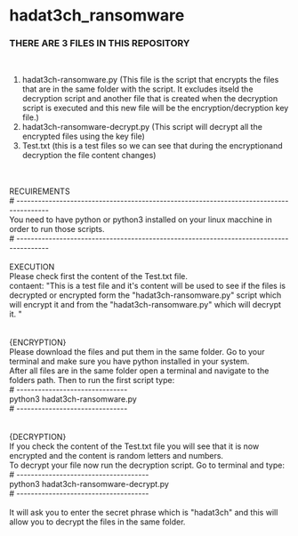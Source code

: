 # hadat3ch_ransomware
### THERE ARE 3 FILES IN THIS REPOSITORY

<br>

1. hadat3ch-ransomware.py (This file is the script that encrypts the files that are in the same folder with the script. It excludes itseld the decryption script and another file that is created when the decryption script is executed and this new file will be the encryption/decryption key file.)
2. hadat3ch-ransomware-decrypt.py (This script will decrypt all the encrypted files using the key file)
3. Test.txt (this is a test files so we can see that during the encryptionand decryption the file content changes)

<br>
<br>
RECUIREMENTS
<br>
# ---------------------------------------------------------------------------------------
<br>
You need to have python or python3 installed on your linux macchine in order to run those scripts.
<br>
# ---------------------------------------------------------------------------------------
<br>
<br>
EXECUTION
<br>
Please check first the content of the Test.txt file. 
<br>
contaent: "This is a test file and it's content will be used to see if the files is decrypted or encrypted form the "hadat3ch-ransomware.py" script which will encrypt it and from the "hadat3ch-ransomware.py" which will decrypt it.
"
<br>
<br>
<br>
{ENCRYPTION}
<br>
Please download the files and put them in the same folder. Go to your terminal and make sure you have python installed in your system.
<br>
After all files are in the same folder open a terminal and navigate to the folders path. Then to run the first script type:
<br>
# -------------------------------
<br>
python3 hadat3ch-ransomware.py
<br>
# -------------------------------
<br>
<br>
<br>
{DECRYPTION}
<br>
If you check the content of the Test.txt file you will see that it is now encrypted and the content is random letters and numbers.
<br>
To decrypt your file now run the decryption script. Go to terminal and type:
<br>
# -------------------------------------
<br>
python3 hadat3ch-ransomware-decrypt.py
<br>
# -------------------------------------
<br>
<br>
It will ask you to enter the secret phrase which is "hadat3ch" and this will allow you to decrypt the files in the same folder.
